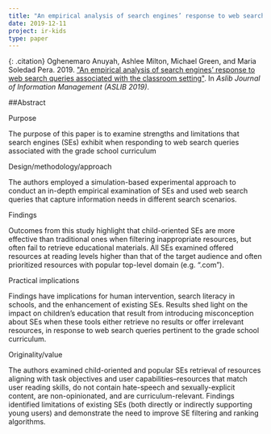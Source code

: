 ```yaml
---
title: "An empirical analysis of search engines’ response to web search queries associated with the classroom setting"
date: 2019-12-11
project: ir-kids
type: paper
---
```


{: .citation}
 Oghenemaro Anuyah, Ashlee Milton, Michael Green, and Maria Soledad Pera. 2019. ["An empirical analysis of search engines’ response to web search queries associated with the classroom setting"](#). In <cite> Aslib Journal of Information Management (ASLIB 2019)</cite>.


##Abstract


Purpose

The purpose of this paper is to examine strengths and limitations that search engines (SEs) exhibit when responding to web search queries associated with the grade school curriculum

Design/methodology/approach

The authors employed a simulation-based experimental approach to conduct an in-depth empirical examination of SEs and used web search queries that capture information needs in different search scenarios.

Findings

Outcomes from this study highlight that child-oriented SEs are more effective than traditional ones when filtering inappropriate resources, but often fail to retrieve educational materials. All SEs examined offered resources at reading levels higher than that of the target audience and often prioritized resources with popular top-level domain (e.g. “.com”).

Practical implications

Findings have implications for human intervention, search literacy in schools, and the enhancement of existing SEs. Results shed light on the impact on children’s education that result from introducing misconception about SEs when these tools either retrieve no results or offer irrelevant resources, in response to web search queries pertinent to the grade school curriculum.

Originality/value

The authors examined child-oriented and popular SEs retrieval of resources aligning with task objectives and user capabilities–resources that match user reading skills, do not contain hate-speech and sexually-explicit content, are non-opinionated, and are curriculum-relevant. Findings identified limitations of existing SEs (both directly or indirectly supporting young users) and demonstrate the need to improve SE filtering and ranking algorithms.
